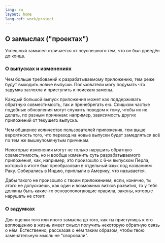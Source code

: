 ```yaml
---
lang: ru
layout: home
lang-ref: work/project
---
```


## О замыслах ("проектах")

Успешный замысел отличается от неуспешного тем, что он был доведён до конца.

### О выпусках и изменениях

Чем больше требований к разрабатываемому приложению, тем реже будут выходить
новые выпуски. Пользователи могу подумать что задумка заглохла и приступить
к поискам замены.

Каждый большой выпуск приложения может как поддерживать обратную совместимость,
так и пренебрегать ею. Слишком частые подобные обновления могут служить поводом
к тому, чтобы их не делать, по разным причинам: например, зависимость других
приложений от текущего выпуска.

Чем обширнее количество пользователей приложения, тем выше вероятность того, что
переход на новые выпуски будет замедляться всё по тем же вышеупомянутым
причинам.

Некоторые изменения могут не только нарушить обратную совместимость, но и вообще
изменить суть разрабатываемого приложения, как, например, это произошло с 6-м
выпуском Перла, который в итоге был преобразован в отдельный язык под названием
Раку. Собирались в Индию, приплыли в Америку, что называется.

Дабы такого не произошло с твоим приложением, если, конечно, ты этого не
допускаешь, как один и возможных витков развития, то у тебя должны быть какие-то
основопологающие правила, законы, которые нарушать не стоит.

### О задумках

Для оценки того или иного замысла до того, как ты приступишь к его воплощению в
жизнь имеет смысл получить некоторую обратную связь о нём. Естественно,
рассказав о нём таким образом, чтобы твою замечательную мысль не "своровали".
